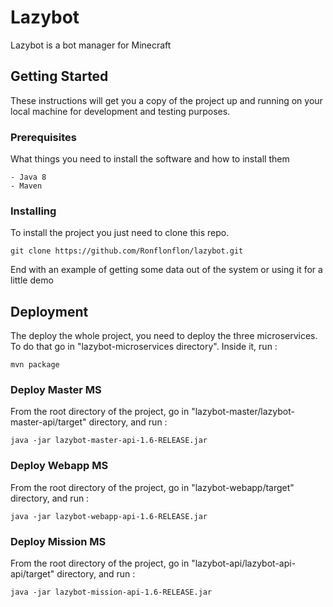 # Lazybot

Lazybot is a bot manager for Minecraft

## Getting Started

These instructions will get you a copy of the project up and running on your local machine for development and testing purposes.

### Prerequisites

What things you need to install the software and how to install them

```
- Java 8
- Maven
```

### Installing

To install the project you just need to clone this repo.

```
git clone https://github.com/Ronflonflon/lazybot.git
```

End with an example of getting some data out of the system or using it for a little demo

## Deployment
The deploy the whole project, you need to deploy the three microservices. To do that go in "lazybot-microservices directory".
Inside it, run :
```
mvn package
```
### Deploy Master MS
From the root directory of the project, go in "lazybot-master/lazybot-master-api/target" directory, and run :
```
java -jar lazybot-master-api-1.6-RELEASE.jar
```
### Deploy Webapp MS
From the root directory of the project, go in "lazybot-webapp/target" directory, and run :
```
java -jar lazybot-webapp-api-1.6-RELEASE.jar
```
### Deploy Mission MS
From the root directory of the project, go in "lazybot-api/lazybot-api-api/target" directory, and run :
```
java -jar lazybot-mission-api-1.6-RELEASE.jar
```